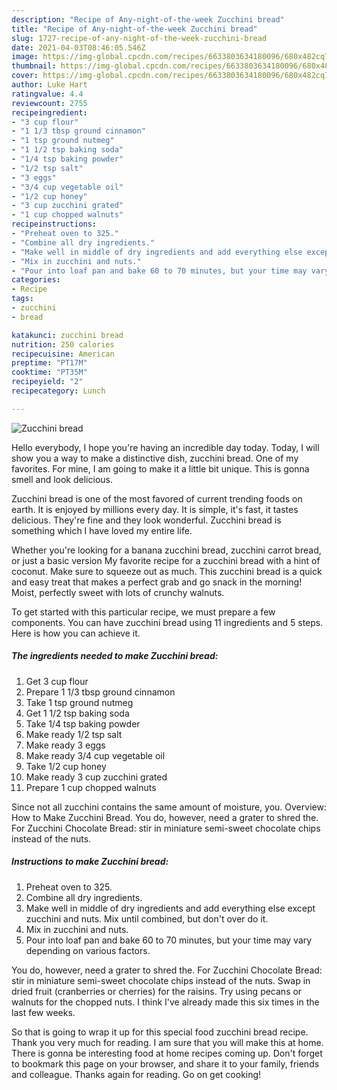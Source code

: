 ```yaml
---
description: "Recipe of Any-night-of-the-week Zucchini bread"
title: "Recipe of Any-night-of-the-week Zucchini bread"
slug: 1727-recipe-of-any-night-of-the-week-zucchini-bread
date: 2021-04-03T08:46:05.546Z
image: https://img-global.cpcdn.com/recipes/6633803634180096/680x482cq70/zucchini-bread-recipe-main-photo.jpg
thumbnail: https://img-global.cpcdn.com/recipes/6633803634180096/680x482cq70/zucchini-bread-recipe-main-photo.jpg
cover: https://img-global.cpcdn.com/recipes/6633803634180096/680x482cq70/zucchini-bread-recipe-main-photo.jpg
author: Luke Hart
ratingvalue: 4.4
reviewcount: 2755
recipeingredient:
- "3 cup flour"
- "1 1/3 tbsp ground cinnamon"
- "1 tsp ground nutmeg"
- "1 1/2 tsp baking soda"
- "1/4 tsp baking powder"
- "1/2 tsp salt"
- "3 eggs"
- "3/4 cup vegetable oil"
- "1/2 cup honey"
- "3 cup zucchini grated"
- "1 cup chopped walnuts"
recipeinstructions:
- "Preheat oven to 325."
- "Combine all dry ingredients."
- "Make well in middle of dry ingredients and add everything else except zucchini and nuts. Mix until combined, but don&#39;t over do it."
- "Mix in zucchini and nuts."
- "Pour into loaf pan and bake 60 to 70 minutes, but your time may vary depending on various factors."
categories:
- Recipe
tags:
- zucchini
- bread

katakunci: zucchini bread 
nutrition: 250 calories
recipecuisine: American
preptime: "PT17M"
cooktime: "PT35M"
recipeyield: "2"
recipecategory: Lunch

---
```



![Zucchini bread](https://img-global.cpcdn.com/recipes/6633803634180096/680x482cq70/zucchini-bread-recipe-main-photo.jpg)

Hello everybody, I hope you're having an incredible day today. Today, I will show you a way to make a distinctive dish, zucchini bread. One of my favorites. For mine, I am going to make it a little bit unique. This is gonna smell and look delicious.

Zucchini bread is one of the most favored of current trending foods on earth. It is enjoyed by millions every day. It is simple, it's fast, it tastes delicious. They're fine and they look wonderful. Zucchini bread is something which I have loved my entire life.

Whether you&#39;re looking for a banana zucchini bread, zucchini carrot bread, or just a basic version My favorite recipe for a zucchini bread with a hint of coconut. Make sure to squeeze out as much. This zucchini bread is a quick and easy treat that makes a perfect grab and go snack in the morning! Moist, perfectly sweet with lots of crunchy walnuts.


To get started with this particular recipe, we must prepare a few components. You can have zucchini bread using 11 ingredients and 5 steps. Here is how you can achieve it.

<!--inarticleads1-->

##### The ingredients needed to make Zucchini bread:

1. Get 3 cup flour
1. Prepare 1 1/3 tbsp ground cinnamon
1. Take 1 tsp ground nutmeg
1. Get 1 1/2 tsp baking soda
1. Take 1/4 tsp baking powder
1. Make ready 1/2 tsp salt
1. Make ready 3 eggs
1. Make ready 3/4 cup vegetable oil
1. Take 1/2 cup honey
1. Make ready 3 cup zucchini grated
1. Prepare 1 cup chopped walnuts


Since not all zucchini contains the same amount of moisture, you. Overview: How to Make Zucchini Bread. You do, however, need a grater to shred the. For Zucchini Chocolate Bread: stir in miniature semi-sweet chocolate chips instead of the nuts. 

<!--inarticleads2-->

##### Instructions to make Zucchini bread:

1. Preheat oven to 325.
1. Combine all dry ingredients.
1. Make well in middle of dry ingredients and add everything else except zucchini and nuts. Mix until combined, but don&#39;t over do it.
1. Mix in zucchini and nuts.
1. Pour into loaf pan and bake 60 to 70 minutes, but your time may vary depending on various factors.


You do, however, need a grater to shred the. For Zucchini Chocolate Bread: stir in miniature semi-sweet chocolate chips instead of the nuts. Swap in dried fruit (cranberries or cherries) for the raisins. Try using pecans or walnuts for the chopped nuts. I think I&#39;ve already made this six times in the last few weeks. 

So that is going to wrap it up for this special food zucchini bread recipe. Thank you very much for reading. I am sure that you will make this at home. There is gonna be interesting food at home recipes coming up. Don't forget to bookmark this page on your browser, and share it to your family, friends and colleague. Thanks again for reading. Go on get cooking!
